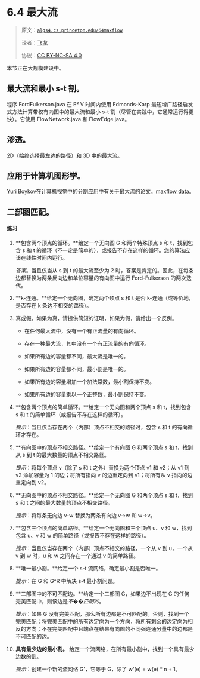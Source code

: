 # 6.4   最大流

> 原文：[`algs4.cs.princeton.edu/64maxflow`](https://algs4.cs.princeton.edu/64maxflow)
> 
> 译者：[飞龙](https://github.com/wizardforcel)
> 
> 协议：[CC BY-NC-SA 4.0](https://creativecommons.org/licenses/by-nc-sa/4.0/)


本节正在大规模建设中。

## 最大流和最小 s-t 割。

程序 FordFulkerson.java 在 E² V 时间内使用 Edmonds-Karp 最短增广路径启发式方法计算带权有向图中的最大流和最小 s-t 割（尽管在实践中，它通常运行得更快）。它使用 FlowNetwork.java 和 FlowEdge.java。

## 渗透。

2D（始终选择最左边的路径）和 3D 中的最大流。

## 应用于计算机图形学。

[Yuri Boykov](http://www.csd.uwo.ca/~yuri/)在计算机视觉中的分割应用中有关于最大流的论文。[maxflow data](http://vision.csd.uwo.ca/maxflow-data)。

## 二部图匹配。

#### 练习

1.  **包含两个顶点的循环。**给定一个无向图 G 和两个特殊顶点 s 和 t，找到包含 s 和 t 的循环（不一定是简单的），或报告不存在这样的循环。您的算法应该在线性时间内运行。

    *答案*。当且仅当从 s 到 t 的最大流至少为 2 时，答案是肯定的。因此，在每条边都替换为两条反向边和单位容量的有向图中运行 Ford-Fulkerson 的两次迭代。

1.  **k-连通。**给定一个无向图，确定两个顶点 s 和 t 是否 k-连通（或等价地，是否存在 k 条边不相交的路径）。

1.  真或假。如果为真，请提供简短的证明，如果为假，请给出一个反例。

    +   在任何最大流中，没有一个有正流量的有向循环。

    +   存在一种最大流，其中没有一个有正流量的有向循环。

    +   如果所有边的容量都不同，最大流是唯一的。

    +   如果所有边的容量都不同，最小割是唯一的。

    +   如果所有边的容量增加一个加法常数，最小割保持不变。

    +   如果所有边的容量乘以一个正整数，最小割保持不变。

1.  **包含两个顶点的简单循环。**给定一个无向图和两个顶点 s 和 t，找到包含 s 和 t 的简单循环（或报告不存在这样的循环）。

    *提示*：当且仅当存在两个（内部）顶点不相交的路径时，包含 s 和 t 的有向循环才存在。

1.  **有向图中的顶点不相交路径。**给定一个有向图 G 和两个顶点 s 和 t，找到从 s 到 t 的最大数量的顶点不相交路径。

    *提示*：将每个顶点 v（除了 s 和 t 之外）替换为两个顶点 v1 和 v2；从 v1 到 v2 添加容量为 1 的边；将所有指向 v 的边重定向到 v1；将所有从 v 指向的边重定向到 v2。

1.  **无向图中的顶点不相交路径。**给定一个无向图 G 和两个顶点 s 和 t，找到 s 和 t 之间的最大数量的顶点不相交路径。

    *提示*：将每条无向边 v-w 替换为两条有向边 v->w 和 w->v。

1.  **包含三个顶点的简单路径。**给定一个无向图和三个顶点 u、v 和 w，找到包含 u、v 和 w 的简单路径（或报告不存在这样的路径）。

    *提示*：当且仅当存在两个（内部）顶点不相交的路径，一个从 v 到 u，一个从 v 到 w 时，u 和 w 之间存在一个通过 v 的简单路径。

1.  **唯一最小割。**给定一个 s-t 流网络，确定最小割是否唯一。

    *提示*：在 G 和 G^R 中解决 s-t 最小割问题。

1.  **二部图中的不可匹配边。**给定一个二部图 G，如果边不出现在 G 的任何完美匹配中，则该边是*不��匹配的*。

    *提示*：如果 G 没有完美匹配，那么所有边都是不可匹配的。否则，找到一个完美匹配；将完美匹配中的所有边定向为一个方向，将所有剩余的边定向为相反的方向；不在完美匹配中且端点在结果有向图的不同强连通分量中的边都是不可匹配的边。

1.  **具有最少边的最小割。** 给定一个流网络，在所有最小割中，找到一个具有最少边数的割。

    *提示*：创建一个新的流网络 G'，它等于 G，除了 w'(e) = w(e) * n + 1。

